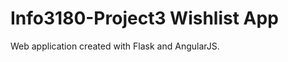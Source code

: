 Info3180-Project3 Wishlist App
==================================

Web application created with Flask and AngularJS.

